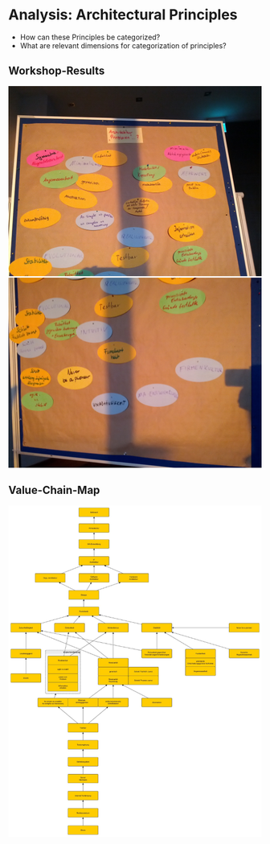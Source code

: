 # Analysis: Architectural Principles

* How can these Principles be categorized?
* What are relevant dimensions for categorization of principles?

## Workshop-Results
![WS-Result of Principles1](../resources/IMG_20160808_203453.jpg)
![WS-Result of Principles1](../resources/IMG_20160808_203504.jpg)

## Value-Chain-Map

![Value-Chain-Map of Principles](../resources/it-architektur-reutlingen.jpg)